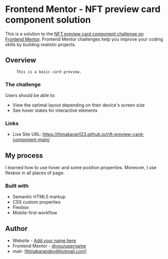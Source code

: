 # Frontend Mentor - NFT preview card component solution

This is a solution to the [NFT preview card component challenge on Frontend Mentor](https://www.frontendmentor.io/challenges/nft-preview-card-component-SbdUL_w0U). Frontend Mentor challenges help you improve your coding skills by building realistic projects.

## Overview

         This is a basic card preview.

### The challenge

Users should be able to:

- View the optimal layout depending on their device's screen size
- See hover states for interactive elements

### Links

- Live Site URL: https://thinakaran123.github.io/nft-preview-card-component-main/

## My process

I learned how to use hover and some position properties. Moreover, I use flexbox in all places of page.

### Built with

- Semantic HTML5 markup
- CSS custom properties
- Flexbox
- Mobile-first workflow

## Author

- Website - [Add your name here](https://www.your-site.com)
- Frontend Mentor - [@yourusername](https://www.frontendmentor.io/profile/yourusername)
- mail- [thinakarandev@hotmail.com]
